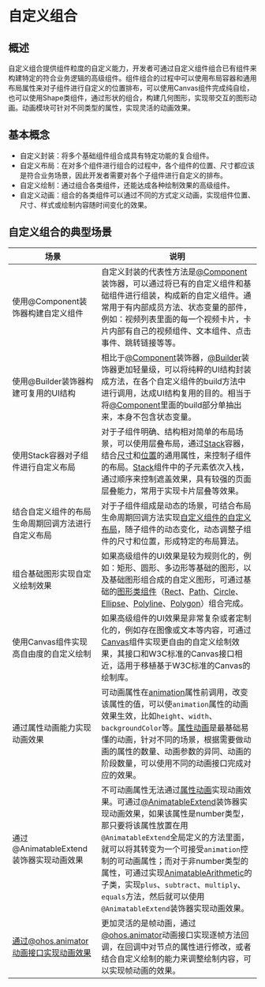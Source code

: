 # 自定义组合
<!--Kit: ArkUI-->
<!--Subsystem: ArkUI-->
<!--Owner: @xiang-shouxing-->
<!--SE: @xiang-shouxing-->
<!--TSE: @sally__-->

## 概述

自定义组合提供组件粒度的自定义能力，开发者可通过自定义组件组合已有组件来构建特定的符合业务逻辑的高级组件。组件组合的过程中可以使用布局容器和通用布局属性来对子组件进行自定义的位置排布，可以使用Canvas组件完成纯自绘，也可以使用Shape类组件，通过形状的组合，构建几何图形，实现带交互的图形动画。动画模块可针对不同类型的属性，实现灵活的动画效果。

## 基本概念

- 自定义封装：将多个基础组件组合成具有特定功能的复合组件。
- 自定义布局：在对多个组件进行组合的过程中，各个组件的位置、尺寸都应该是符合业务场景，因此开发者需要对各个子组件进行自定义的排布。
- 自定义绘制：通过组合各类组件，还能达成各种绘制效果的高级组件。
- 自定义动画：组合的各类组件可以通过不同的方式定义动画，实现组件位置、尺寸、样式或绘制内容随时间变化的效果。


## 自定义组合的典型场景
|    场景      | 说明     |
|---------------|-----------------------------------------|
| 使用@Component装饰器构建自定义组件   | 自定义封装的代表性方法是[@Component](../ui/state-management/arkts-create-custom-components.md#component)装饰器，可以通过将已有的自定义组件和基础组件进行组装，构成新的自定义组件。通常用于有内部成员方法、状态变量的部件，例如：视频列表里面的每一个视频卡片，卡片内部有自己的视频组件、文本组件、点击事件、跳转链接等等。 |
| 使用@Builder装饰器构建可复用的UI结构   |   相比于[@Component](../ui/state-management/arkts-create-custom-components.md#component)装饰器，[@Builder](../ui/state-management/arkts-builder.md)装饰器更加轻量级，可以将纯粹的UI结构封装成方法，在各个自定义组件的build方法中进行调用，达成UI结构复用的目的。相当于将[@Component](../ui/state-management/arkts-create-custom-components.md#component)里面的build部分单抽出来，本身不包含状态变量。  |
| 使用Stack容器对子组件进行自定义布局   | 对于子组件明确、结构相对简单的布局场景，可以使用层叠布局，通过[Stack](./arkts-layout-development-stack-layout.md)容器，结合[尺寸](../reference/apis-arkui/arkui-ts/ts-universal-attributes-size.md)和[位置](../reference/apis-arkui/arkui-ts/ts-universal-attributes-location.md)的通用属性，来控制子组件的布局。[Stack](./arkts-layout-development-stack-layout.md)组件中的子元素依次入栈，通过顺序来控制遮盖效果，具有较强的页面层叠能力，常用于实现卡片层叠等效果。  |
| 结合自定义组件的布局生命周期回调方法进行自定义布局     |  对于子组件组成是动态的场景，可结合布局生命周期回调方法实现[自定义组件的自定义布局](../ui/state-management/arkts-page-custom-components-layout.md)，随子组件的动态变化，动态调整子组件的尺寸和位置，形成特定的布局算法。  |
| 组合基础图形实现自定义绘制效果|如果高级组件的UI效果是较为规则化的，例如：矩形、圆形、多边形等基础的图形，以及基础图形组合成的自定义图形，可通过基础的[图形类组件](arkts-geometric-shape-drawing.md)（[Rect](../reference/apis-arkui/arkui-ts/ts-drawing-components-rect.md)、[Path](../reference/apis-arkui/arkui-ts/ts-drawing-components-path.md)、[Circle](../reference/apis-arkui/arkui-ts/ts-drawing-components-circle.md)、[Ellipse](../reference/apis-arkui/arkui-ts/ts-drawing-components-ellipse.md)、[Polyline](../reference/apis-arkui/arkui-ts/ts-drawing-components-polyline.md)、[Polygon](../reference/apis-arkui/arkui-ts/ts-drawing-components-polygon.md)）组合完成。 |
| 使用Canvas组件实现高自由度的自定义绘制|如果高级组件的UI效果是非常复杂或者定制化的，例如存在图像或文本等内容，可通过[Canvas](arkts-drawing-customization-on-canvas.md)组件实现更自由的自定义绘制效果，其接口和W3C标准的Canvas接口相近，适用于移植基于W3C标准的Canvas的绘制库。 |
| 通过属性动画能力实现动画效果|可动画属性在[animation](./arkts-attribute-animation-apis.md)属性前调用，改变该属性的值，可以使`animation`属性的动画效果生效，比如`height`、`width`、`backgroundColor`等。[属性动画](./arkts-attribute-animation-apis.md)是最基础易懂的动画，针对不同的场景，根据需要做动画的属性的数量、动画参数的异同、动画的阶段数量，可以使用不同的动画接口完成对应的效果。 |
| 通过@AnimatableExtend装饰器实现动画效果|不可动画属性无法通过[属性动画](./arkts-attribute-animation-apis.md)实现动画效果。可通过[@AnimatableExtend](../ui/state-management/arkts-animatable-extend.md)装饰器实现动画效果，如果该属性是number类型，那只要将该属性放置在用`@AnimatableExtend`全局定义的方法里面，就可以将其转变为一个可接受`animation`控制的可动画属性；而对于非number类型的属性，可通过实现[AnimatableArithmetic](../ui/state-management/arkts-animatable-extend.md)的子类，实现`plus`、`subtract`、`multiply`、`equals`方法，然后就可以使用`@AnimatableExtend`装饰器实现动画效果。 |
| 通过@ohos.animator动画接口实现动画效果|更加灵活的是帧动画，通过[@ohos.animator](../reference/apis-arkui/js-apis-animator.md)动画接口实现逐帧方法回调，在回调中对节点的属性进行修改，或者结合自定义绘制的能力来调整绘制内容，可以实现帧动画的效果。 |

